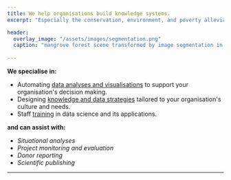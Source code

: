 ```yaml
---
title: We help organisations build knowledge systems.
excerpt: "Especially the conservation, environment, and poverty alleviation sectors."

header:
  overlay_image: "/assets/images/segmentation.png"
  caption: "mangrove forest scene transformed by image segmentation in R"
  
---
```

 


**We specialise in:**

- Automating [data analyses and visualisations](analysis_visualisation.md) to support your organisation's decision making.
- Designing [knowledge and data strategies](knowledge.md) tailored to your organisation's culture and needs.
- Staff [training](training.md) in data science and its applications.

**and can assist with:**

- *Situational analyses*
- *Project monitoring and evaluation*
- *Donor reporting*
- *Scientific publishing*


----







